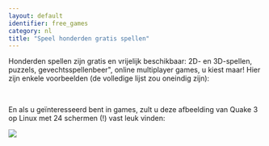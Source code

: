 ```yaml
---
layout: default
identifier: free_games
category: nl
title: "Speel honderden gratis spellen"
---
```


Honderden spellen zijn gratis en vrijelijk beschikbaar: 2D- en 3D-spellen, puzzels, gevechtsspellenbeer", online multiplayer games, u kiest maar! Hier zijn enkele voorbeelden (de volledige lijst zou oneindig zijn):

<div id="items">



<br class="clearboth" />


En als u geïnteresseerd bent in games, zult u deze afbeelding van Quake 3 op Linux met 24 schermen (!) vast leuk vinden:

<a href="/img/quake_24_screens.jpg"><img src="/img/quake_24_screens_thumbnail.jpg" /></a>




